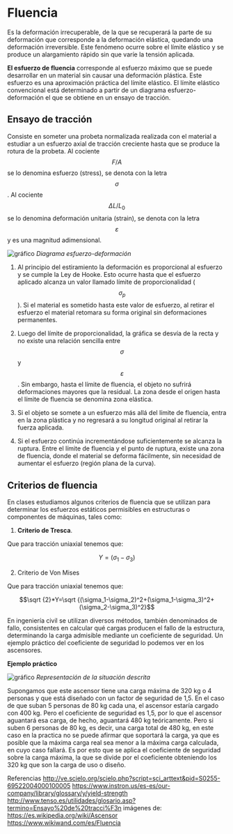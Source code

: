 # Fluencia
Es la deformación irrecuperable, de la que se recuperará la parte de su deformación que corresponde a la deformación elástica, quedando una deformación irreversible. Este fenómeno ocurre sobre el límite elástico y se produce un alargamiento rápido sin que varíe la tensión aplicada.

**El esfuerzo de fluencia** corresponde al esfuerzo máximo que se puede desarrollar en un material sin causar una deformación plástica. Este esfuerzo es una aproximación práctica del límite elástico. El límite elástico convencional está determinado a partir de un diagrama esfuerzo-deformación el que se obtiene en un ensayo de tracción.

## Ensayo de tracción 
Consiste en someter una probeta normalizada realizada con el material a estudiar a un esfuerzo axial de tracción creciente hasta que se produce la rotura de la probeta.
Al cociente $$F/A$$ se lo denomina esfuerzo (stress), se denota con la letra $$\sigma$$. 
Al cociente $$\Delta L/L_0$$ se lo denomina deformación unitaria (strain), se denota con la letra $$\varepsilon$$ y es una magnitud adimensional. 

![gráfico](https://github.com/SebastianRodriguezValdes/icm2028-wiki/blob/master/wiki/images/gr%C3%A1fico%20de%20fluencia.jpg)
           *Diagrama esfuerzo-deformación*
           
           
1.	Al principio del estiramiento la deformación es proporcional al esfuerzo y se cumple la Ley de Hooke. Esto ocurre hasta que el esfuerzo aplicado alcanza un valor llamado límite de proporcionalidad ($$\sigma_p$$). Si el material es sometido hasta este valor de esfuerzo, al retirar el esfuerzo el material retomara su forma original sin deformaciones permanentes.

2.	Luego del límite de proporcionalidad, la gráfica se desvía de la recta y no existe una relación sencilla entre $$\sigma$$ y $$\varepsilon$$. Sin embargo, hasta el límite de fluencia, el objeto no sufrirá deformaciones mayores que la residual. La zona desde el origen hasta el límite de fluencia se denomina zona elástica.

3.	Si el objeto se somete a un esfuerzo más allá del límite de fluencia, entra en la zona plástica y no regresará a su longitud original al retirar la fuerza aplicada.

4.	Si el esfuerzo continúa incrementándose suficientemente se alcanza la ruptura. Entre el límite de fluencia y el punto de ruptura, existe una zona de fluencia, donde el material se deforma fácilmente, sin necesidad de aumentar el esfuerzo (región plana de la curva).
   
## Criterios de fluencia 
En clases estudiamos algunos criterios de fluencia que se utilizan para determinar los esfuerzos estáticos permisibles en estructuras o componentes de máquinas, tales como:

1.	**Criterio de Tresca**.

Que para tracción uniaxial tenemos que: 

$$Y=(\sigma_1-\sigma_3)$$


2.	Criterio de Von Mises

Que para tracción uniaxial tenemos que: 

$$\sqrt {2}*Y=\sqrt {(\sigma_1-\sigma_2)^2+(\sigma_1-\sigma_3)^2+(\sigma_2-\sigma_3)^2}$$

En ingeniería civil se utilizan diversos métodos, también denominados de fallo, consistentes en calcular qué cargas producen el fallo de la estructura, determinando la carga admisible mediante un coeficiente de seguridad.
Un ejemplo práctico del coeficiente de seguridad lo podemos ver en los ascensores.

**Ejemplo práctico**

![gráfico](https://github.com/SebastianRodriguezValdes/icm2028-wiki/blob/master/wiki/images/Ascensor%20fluencia.png)
*Representación de la situación descrita*

Supongamos que este ascensor tiene una carga máxima de 320 kg o 4 personas y que está diseñado con un factor de seguridad de 1,5.
En el caso de que suban 5 personas de 80 kg cada una, el ascensor estaría cargado con 400 kg. Pero el coeficiente de seguridad es 1,5, por lo que el ascensor aguantará esa carga, de hecho, aguantará 480 kg teóricamente. Pero si suben 6 personas de 80 kg, es decir, una carga total de 480 kg, en este caso en la practica no se puede afirmar que soportará la carga, ya que es posible que la máxima carga real sea menor a la máxima carga calculada, en cuyo caso fallará.
Es por esto que se aplica el coeficiente de seguridad sobre la carga máxima, la que se divide por el coeficiente obteniendo los 320 kg que son la carga de uso o diseño.

Referencias
http://ve.scielo.org/scielo.php?script=sci_arttext&pid=S0255-69522004000100005
https://www.instron.us/es-es/our-company/library/glossary/y/yield-strength
http://www.tenso.es/utilidades/glosario.asp?termino=Ensayo%20de%20tracci%F3n
imágenes de: https://es.wikipedia.org/wiki/Ascensor
https://www.wikiwand.com/es/Fluencia






